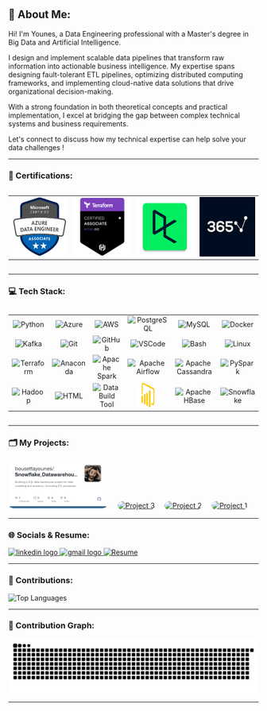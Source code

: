 <h2 align="left">💫 About Me:</h2>

<p align="left">
  Hi! I'm Younes, a Data Engineering professional with a Master's degree in Big Data and Artificial Intelligence.

  I design and implement scalable data pipelines that transform raw information into actionable business intelligence. My expertise spans designing fault-tolerant ETL pipelines, optimizing distributed computing frameworks, and implementing cloud-native data solutions that drive organizational decision-making.

  With a strong foundation in both theoretical concepts and practical implementation, I excel at bridging the gap between complex technical systems and business requirements.

  Let's connect to discuss how my technical expertise can help solve your data challenges !
</p>

---
<h3 align="left">📜 Certifications:</h3>

<table align="left">
  <tr>
    <td align="center">
      <a href="https://learn.microsoft.com/en-us/users/younesbousetta-0663/credentials/8f8eb28ae65b0a31?ref=https%3A%2F%2Fwww.linkedin.com%2F" target="_blank" rel="noopener noreferrer">
        <img src="logo's/azure-data-engineer-associate-60.png" width="120" height="120" alt="Microsoft Azure DP-203 Certification" title="Microsoft Azure DP-203" />
      </a>
    </td>
    <td align="center">
      <a href="https://www.credly.com/badges/cbb25194-f866-4b0e-842a-abad9151b797/linked_in_profile" target="_blank" rel="noopener noreferrer">
        <img src="logo's/image.png" width="120" height="120" alt="Terraform Certification" title="Terraform Associate" />
      </a>
    </td>
    <td align="center">
      <a href="https://www.datacamp.com/statement-of-accomplishment/course/b25512f51c833faec85a34cea5e586c43f9d10ed?raw=1" target="_blank" rel="noopener noreferrer">
        <img src="logo's/68747470733a2f2f706c61792d6c682e.png" width="120" height="120" alt="DataCamp Certification" title="DataCamp Course Completion" />
      </a>
    </td>
    <td align="center">
      <a href="https://learn.365datascience.com/certificates/CC-F2D857E8AA/" target="_blank" rel="noopener noreferrer">
        <img src="logo's/Untitled.png" width="120" height="120" alt="365 Data Science Certification" title="365 Data Science Course Completion" />
      </a>
    </td>
  </tr>
</table>
<br clear="both" />

---

<h3 align="left">💻 Tech Stack:</h3>

<table align="left">
  <tr>
    <td align="center">
      <img src="https://skillicons.dev/icons?i=py" width="50" height="50" alt="Python" title="Python" />
    </td>
    <td align="center">
      <img src="https://skillicons.dev/icons?i=azure" width="50" height="50" alt="Azure" title="Microsoft Azure" />
    </td>
    <td align="center">
      <img src="https://skillicons.dev/icons?i=aws" width="50" height="50" alt="AWS" title="Amazon Web Services" />
    </td>
    <td align="center">
      <img src="https://skillicons.dev/icons?i=postgres" width="50" height="50" alt="PostgreSQL" title="PostgreSQL" />
    </td>
    <td align="center">
      <img src="https://skillicons.dev/icons?i=mysql" width="50" height="50" alt="MySQL" title="MySQL" />
    </td>
    <td align="center">
      <img src="https://skillicons.dev/icons?i=docker" width="50" height="50" alt="Docker" title="Docker" />
    </td>
  </tr>
  <tr>
    <td align="center">
      <img src="https://skillicons.dev/icons?i=kafka" width="50" height="50" alt="Kafka" title="Apache Kafka" />
    </td>
    <td align="center">
      <img src="https://skillicons.dev/icons?i=git" width="50" height="50" alt="Git" title="Git" />
    </td>
    <td align="center">
      <img src="https://skillicons.dev/icons?i=github" width="50" height="50" alt="GitHub" title="GitHub" />
    </td>
    <td align="center">
      <img src="https://skillicons.dev/icons?i=vscode" width="50" height="50" alt="VSCode" title="Visual Studio Code" />
    </td>
    <td align="center">
      <img src="https://skillicons.dev/icons?i=bash" width="50" height="50" alt="Bash" title="Bash" />
    </td>
    <td align="center">
      <img src="https://skillicons.dev/icons?i=linux" width="50" height="50" alt="Linux" title="Linux" />
    </td>
  </tr>
  <tr>
    <td align="center">
      <img src="https://skillicons.dev/icons?i=terraform" width="50" height="50" alt="Terraform" title="Terraform" />
    </td>
    <td align="center">
      <img src="https://skillicons.dev/icons?i=anaconda" width="50" height="50" alt="Anaconda" title="Anaconda" />
    </td>
    <td align="center">
      <img src="https://cdn.jsdelivr.net/gh/devicons/devicon@latest/icons/apachespark/apachespark-original.svg" width="50" height="50" alt="Apache Spark" title="Apache Spark" />
    </td>
    <td align="center">
      <img src="https://cdn.jsdelivr.net/gh/devicons/devicon@latest/icons/apacheairflow/apacheairflow-original.svg" width="50" height="50" alt="Apache Airflow" title="Apache Airflow" />
    </td>
    <td align="center">
      <img src="https://cdn.jsdelivr.net/gh/devicons/devicon@latest/icons/cassandra/cassandra-original.svg" width="50" height="50" alt="Apache Cassandra" title="Apache Cassandra" />
    </td>
    <td align="center">
      <img src="https://cdn.jsdelivr.net/gh/devicons/devicon@latest/icons/apache/apache-original.svg" width="50" height="50" alt="PySpark" title="PySpark" />
    </td>
  </tr>
  <tr>
    <td align="center">
      <img src="https://cdn.jsdelivr.net/gh/devicons/devicon@latest/icons/hadoop/hadoop-original.svg" width="50" height="50" alt="Hadoop" title="Hadoop" />
    </td>
    <td align="center">
      <img src="https://skillicons.dev/icons?i=html" width="50" height="50" alt="HTML" title="HTML" />
    </td>
    <td align="center">
      <img src="https://assets.streamlinehq.com/image/private/w_300,h_300,ar_1/f_auto/v1/icons/3/dbt-icon-sefw4nnptjlk5lk13atgvm.png/dbt-icon-2yxlz1fvy25mvn5scgnlw.png?_a=DATAdtAAZAA0" width="50" height="50" alt="Data Build Tool" title="Data Build Tool (DBT)" />
    </td>
    <td align="center">
      <img src="logo's/Microsoft-Power-BI-Logo-2013.png" width="50" height="50" alt="Power BI" title="Power BI" />
    </td>
    <td align="center">
      <img src="https://cdn.worldvectorlogo.com/logos/hbase.svg" width="50" height="50" alt="Apache HBase" title="Apache HBase" />
    </td>
    <td align="center">
      <img src="https://registry.npmmirror.com/@lobehub/icons-static-png/latest/files/dark/snowflake-color.png" width="50" height="50" alt="Snowflake" title="Snowflake" />
    </td>
  </tr>
</table>

<br clear="both" />

---

<h3 align="left">🗂️ My Projects:</h3>

<p align="left">
  <a href="https://github.com/bousettayounes/Snowflake_Datawarehouse_Project" target="_blank" style="border-radius: 10px; overflow: hidden; display: inline-block;">
    <img src="https://github.com/bousettayounes/Snowflake_Datawarehouse_Project/blob/main/Snowflake%20Data%20Warehouse%20Project.jpg?raw=true" alt="Project 4" width="200" height="100" style="border-radius: 10px;"/>
  </a>
  &nbsp;&nbsp;&nbsp;
  <a href="https://github.com/bousettayounes/High-Throughput-Streaming-Pipeline-3K-Records-per-Second" target="_blank" style="border-radius: 10px; overflow: hidden; display: inline-block;">
    <img src="https://github.com/bousettayounes/High-Throughput-Streaming-Pipeline-3K-Records-per-Second/blob/main/High-Throughput%20Streaming%20Pipeline.jpg?raw=true" alt="Project 3" width="200" height="100" style="border-radius: 10px;"/>
  </a>
  &nbsp;&nbsp;&nbsp;
  <a href="https://github.com/bousettayounes/Inventory-Management-Data-Warehouse" target="_blank" style="border-radius: 10px; overflow: hidden; display: inline-block;">
    <img src="https://github.com/bousettayounes/Inventory-Management-Data-Warehouse/blob/main/Design%20and%20Implementation%20of%20an%20Inventory%20Management%20Data%20Warehouse.jpg?raw=true" alt="Project 2" width="200" height="100" style="border-radius: 10px;"/>
  </a>
  &nbsp;&nbsp;&nbsp;
  <a href="https://github.com/bousettayounes/Real-Time-Processing-of-Users-Data" target="_blank" style="border-radius: 10px; overflow: hidden; display: inline-block;">
    <img src="https://github.com/bousettayounes/Real-Time-Processing-of-Users-Data/blob/main/Real_time_Processing.jpg?raw=true" alt="Project 1" width="200" height="100" style="border-radius: 10px;"/>
  </a>
</p>

---

<h3 align="left">🌐 Socials & Resume:</h3>

<div align="left">
  <a href="https://www.linkedin.com/in/bousettayounes/" target="_blank">
    <img src="https://raw.githubusercontent.com/maurodesouza/profile-readme-generator/master/src/assets/icons/social/linkedin/default.svg" width="70" height="40" alt="linkedin logo"  />
  </a>
  <a href="mailto:bousettayounes98@gmail.com" target="_blank">
    <img src="https://raw.githubusercontent.com/maurodesouza/profile-readme-generator/master/src/assets/icons/social/gmail/default.svg" width="70" height="40" alt="gmail logo"  />
  </a>
  <a href="https://drive.google.com/file/d/1r4rO0G6SNUtJhTXLiyj28OKX_NPblkTq/view?usp=sharing" target="_blank">
    <img src="https://cdn-icons-png.flaticon.com/512/8101/8101319.png" width="70" height="40" alt="Resume"  />
  </a>
</div>


---

<h3 align="left">📢 Contributions:</h3>

</p>

<p align="left">
  <img src="https://github-readme-stats.vercel.app/api/top-langs?username=bousettayounes&locale=en&hide_title=false&layout=compact&card_width=320&langs_count=6&theme=dracula&hide_border=false" height="150" alt="Top Languages" />
</p>

---

<h3 align="left">🐍 Contribution Graph:</h3>

<img src="https://raw.githubusercontent.com/bousettayounes/bousettayounes/output/snake.svg" alt="Snake animation" />

---
